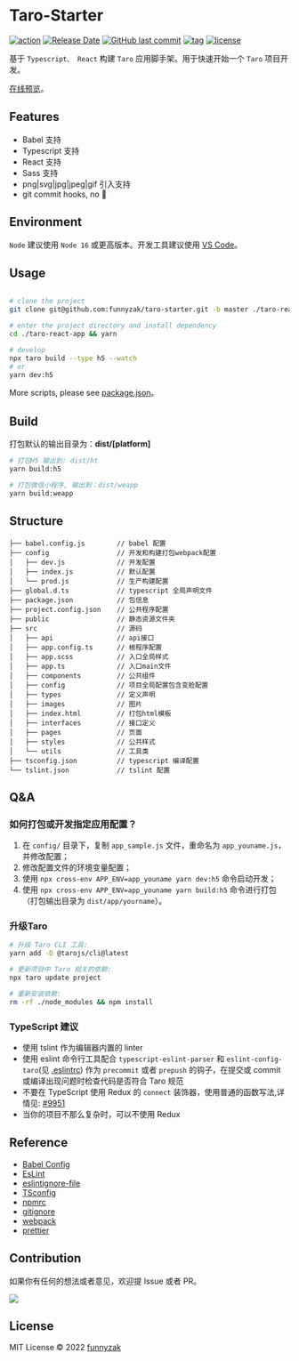 # Taro-Starter

[![action][ci-image]][ci-url] [![Release Date][rle-image]][rle-url] [![GitHub last commit][last-commit-image]][repository-url] [![tag][tag-image]][rle-url] [![license][license-image]][repository-url]

 <!-- [![Sourcegraph][sg-image]][sg-url]  -->
<!-- [![GitHub repo size][repo-size-image]][repository-url]
 -->
[ci-image]: https://github.com/funnyzak/taro-starter/actions/workflows/ci.yml/badge.svg
[ci-url]: https://github.com/funnyzak/taro-starter/actions
[license-image]: https://img.shields.io/github/license/funnyzak/taro-starter.svg?style=flat-square
[repository-url]: https://github.com/funnyzak/taro-starter
[repo-size-image]: https://img.shields.io/github/repo-size/funnyzak/taro-starter
[commit-activity-image]: https://img.shields.io/github/commit-activity/m/funnyzak/taro-starter?style=flat-square
[last-commit-image]: https://img.shields.io/github/last-commit/funnyzak/taro-starter?style=flat-square&lable=commit
[rle-image]: https://img.shields.io/github/release-date/funnyzak/taro-starter.svg?label=release
[rle-url]: https://github.com/funnyzak/taro-starter/releases/latest
[sg-url]: https://sourcegraph.com/github.com/funnyzak/taro-starter
[sg-image]: https://img.shields.io/badge/view%20on-Sourcegraph-brightgreen.svg?style=flat-square
[tag-image]: https://img.shields.io/github/tag/funnyzak/taro-starter.svg

基于 `Typescript、 React` 构建 `Taro` 应用脚手架。用于快速开始一个 `Taro` 项目开发。

[在线预览](https://funnyzak.github.io/taro-starter/)。

## Features

- Babel 支持
- Typescript 支持
- React 支持
- Sass 支持
- png|svg|jpg|jpeg|gif 引入支持
- git commit hooks, no 💩

## Environment

`Node` 建议使用 `Node 16` 或更高版本。开发工具建议使用 [VS Code](https://code.visualstudio.com/)。

## Usage

```bash

# clone the project
git clone git@github.com:funnyzak/taro-starter.git -b master ./taro-react-app

# enter the project directory and install dependency
cd ./taro-react-app && yarn

# develop
npx taro build --type h5 --watch
# or
yarn dev:h5
```

More scripts, please see [package.json](./package.json)。

## Build

打包默认的输出目录为：**dist/[platform]**

```bash
# 打包H5 输出到: dist/ht
yarn build:h5

# 打包微信小程序, 输出到：dist/weapp
yarn build:weapp
```

## Structure

    ├── babel.config.js        // babel 配置
    ├── config                 // 开发和构建打包webpack配置
    │   ├── dev.js             // 开发配置
    │   ├── index.js           // 默认配置
    │   └── prod.js            // 生产构建配置
    ├── global.d.ts            // typescript 全局声明文件
    ├── package.json           // 包信息
    ├── project.config.json    // 公共程序配置
    ├── public                 // 静态资源文件夹
    ├── src                    // 源码
    │   ├── api                // api接口
    │   ├── app.config.ts      // 根程序配置
    │   ├── app.scss           // 入口全局样式
    │   ├── app.ts             // 入口main文件
    │   ├── components         // 公共组件
    │   ├── config             // 项目全局配置包含变脸配置
    │   ├── types              // 定义声明
    │   ├── images             // 图片
    │   ├── index.html         // 打包html模板
    │   ├── interfaces         // 接口定义
    │   ├── pages              // 页面
    │   ├── styles             // 公共样式
    │   └── utils              // 工具类
    ├── tsconfig.json          // typescript 编译配置
    └── tslint.json            // tslint 配置

## Q&A

### 如何打包或开发指定应用配置？

1. 在 `config/` 目录下，复制 `app_sample.js` 文件，重命名为 `app_youname.js`，并修改配置；
2. 修改配置文件的环境变量配置；
3. 使用 `npx cross-env APP_ENV=app_youname yarn dev:h5` 命令启动开发；
4. 使用 `npx cross-env APP_ENV=app_youname yarn build:h5` 命令进行打包（打包输出目录为 `dist/app/yourname`）。

### 升级Taro

```bash
# 升级 Taro CLI 工具:
yarn add -D @tarojs/cli@latest

# 更新项目中 Taro 相关的依赖:
npx taro update project

# 重新安装依赖:
rm -rf ./node_modules && npm install
```

### TypeScript 建议

- 使用 tslint 作为编辑器内置的 linter
- 使用 eslint 命令行工具配合 `typescript-eslint-parser` 和 `eslint-config-taro`(见 [.eslintrc](./eslintrc)) 作为 `precommit` 或者 `prepush` 的钩子，在提交或 commit 或编译出现问题时检查代码是否符合 Taro 规范
- 不要在 TypeScript 使用 Redux 的 `connect` 装饰器，使用普通的函数写法,详情见: [#9951](https://github.com/DefinitelyTyped/DefinitelyTyped/issues/9951)
- 当你的项目不那么复杂时，可以不使用 Redux

## Reference

- [Babel Config](https://babel.docschina.org/docs/en/7.0.0/configuration/)
- [EsLint](https://eslint.org/docs/user-guide/configuring/)
- [eslintignore-file](https://eslint.org/docs/user-guide/configuring/ignoring-code#the-eslintignore-file)
- [TSconfig](https://www.typescriptlang.org/tsconfig/)
- [npmrc](https://docs.npmjs.com/cli/v7/configuring-npm/npmrc)
- [gitignore](https://git-scm.com/docs/gitignore)
- [webpack](https://webpack.docschina.org/guides/getting-started/)
- [prettier](https://prettier.io/docs/en/index.html)

## Contribution

如果你有任何的想法或者意见，欢迎提 Issue 或者 PR。

<a href="https://github.com/funnyzak/taro-starter/graphs/contributors">
  <img src="https://contrib.rocks/image?repo=funnyzak/taro-starter" />
</a>

## License

MIT License © 2022 [funnyzak](https://github.com/funnyzak)
